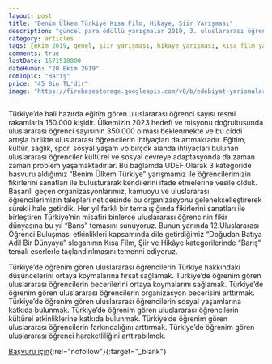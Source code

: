 ```yaml
---
layout: post
title: "Benim Ülkem Türkiye Kısa Film, Hikaye, Şiir Yarışması"
description: "güncel para ödüllü yarışmalar 2019, 3. uluslararası öğrenciler, udef"
category: articles
tags: [ekim 2019, genel, şiir yarışması, hikaye yarışması, kısa film yarışması]
comments: true
lastDate: 1571518800
dateHuman: "20 Ekim 2019"
comTopic: "Barış"
price: "45 Bin TL'dir"
image: "https://firebasestorage.googleapis.com/v0/b/edebiyat-yarismalari.appspot.com/o/benim-ulkem-turkiye-kisa-film-hikaye-siir-yarismasi.jpeg?alt=media&token=48aa602b-859b-4ddd-aaac-e22c89eb9756"
---
```


Türkiye’de hali hazırda eğitim gören uluslararası öğrenci sayısı resmi rakamlarla 150.000 kişidir. Ülkemizin 2023 hedefi ve misyonu doğrultusunda uluslararası öğrenci sayısının 350.000 olması beklenmekte ve bu ciddi artışla birlikte uluslararası öğrencilerin ihtiyaçları da artmaktadır. Eğitim, kültür, sağlık, spor, sosyal yaşam vb birçok alanda ihtiyaçları bulunan uluslararası öğrenciler kültürel ve sosyal çevreye adaptasyonda da zaman zaman problem yaşamaktadırlar. Bu bağlamda UDEF Olarak 3 kategoride başvuru aldığımız “Benim Ülkem Türkiye” yarışmamız ile öğrencilerimizin fikirlerini sanatları ile buluşturarak kendilerini ifade etmelerine vesile olduk. Başarılı geçen organizasyonlarımız, kamuoyu ve uluslararası öğrencilerimizin talepleri neticesinde bu organizasyonu gelenekselleştirerek sürekli hale getirdik. Her yıl farklı bir tema ışığında fikirlerini sanatları ile birleştiren Türkiye’nin misafiri binlerce uluslararası öğrencinin fikir dünyasına bu yıl “Barış” temasını sunuyoruz. Bunun yanında 12.Uluslararası Öğrenci Buluşması etkinlikleri kapsamında dile getirdiğimiz “Doğudan Batıya Adil Bir Dünyaya” sloganının Kısa Film, Şiir ve Hikâye kategorilerinde “Barış” temalı eserlerle taçlandırılmasını temenni ediyoruz.

Türkiye’de öğrenim gören uluslararası öğrencilerin Türkiye hakkındaki düşüncelerini ortaya koymalarına fırsat sağlamak. Türkiye’de öğrenim gören uluslararası öğrencilerin becerilerini ortaya koymalarını sağlamak. Türkiye’de öğrenim gören uluslararası öğrencilerin organizasyon becerisini arttırmak. Türkiye’de öğrenim gören uluslararası öğrencilerin sosyal yaşamlarına katkıda bulunmak. Türkiye’de öğrenim gören uluslararası öğrencilerin kültürel etkinliklerine katkıda bulunmak. Türkiye’de öğrenim gören uluslararası öğrencilerin farkındalığını arttırmak. Türkiye’de öğrenim gören uluslararası öğrenci hareketliliğini arttırabilmek.

[Başvuru için](http://benimulkemturkiyeyarismasi.com/index.php?utm_source=edebiyatyarismalari.com&utm_medium=affiliate&utm_campaign=cpc){:rel="nofollow"}{:target="_blank"}
